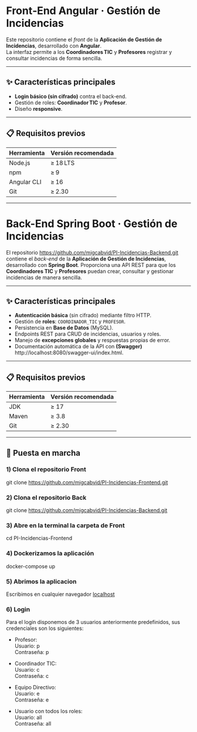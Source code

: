 # Front‑End Angular · **Gestión de Incidencias**

Este repositorio contiene el _front_ de la **Aplicación de Gestión de Incidencias**, desarrollado con **Angular**.  
La interfaz permite a los **Coordinadores TIC** y **Profesores** registrar y consultar incidencias de forma sencilla.

---

## ✨ Características principales

- **Login básico (sin cifrado)** contra el back‑end.
- Gestión de roles: **Coordinador TIC** y **Profesor**.
- Diseño **responsive**.

---

## 📋 Requisitos previos

| Herramienta | Versión recomendada |
|-------------|---------------------|
| Node.js     | ≥ 18 LTS            |
| npm         | ≥ 9                |
| Angular CLI | ≥ 16               |
| Git         | ≥ 2.30             |

---

# Back-End Spring Boot · **Gestión de Incidencias**

El repositorio https://github.com/migcabvid/PI-Incidencias-Backend.git contiene el *back-end* de la **Aplicación de Gestión de Incidencias**, desarrollado con **Spring Boot**.
Proporciona una API REST para que los **Coordinadores TIC** y **Profesores** puedan crear, consultar y gestionar incidencias de manera sencilla.

---

## ✨ Características principales

* **Autenticación básica** (sin cifrado) mediante filtro HTTP.
* Gestión de **roles**: `COORDINADOR_TIC` y `PROFESOR`.
* Persistencia en **Base de Datos** (MySQL).
* Endpoints REST para CRUD de incidencias, usuarios y roles.
* Manejo de **excepciones globales** y respuestas propias de error.
* Documentación automática de la API con **(Swagger)** http://localhost:8080/swagger-ui/index.html.

---

## 📋 Requisitos previos

| Herramienta   | Versión recomendada |
| ------------- | ------------------- |
| JDK           | ≥ 17                |
| Maven         | ≥ 3.8               |
| Git           | ≥ 2.30              |

---

## 🚀 Puesta en marcha

### 1) Clona el repositorio Front
git clone https://github.com/migcabvid/PI-Incidencias-Frontend.git

### 2) Clona el repositorio Back
git clone https://github.com/migcabvid/PI-Incidencias-Backend.git

### 3) Abre en la terminal la carpeta de Front
cd PI-Incidencias-Frontend

### 4) Dockerizamos la aplicación
docker-compose up

### 5) Abrimos la aplicacion
Escribimos en cualquier navegador [localhost](http://localhost:80)

### 6) Login
Para el login disponemos de 3 usuarios anteriormente predefinidos, sus credenciales son los siguientes:
- Profesor:  
  Usuario: p  
  Contraseña: p  

- Coordinador TIC:  
  Usuario: c  
  Contraseña: c  

- Equipo Directivo:  
  Usuario: e  
  Contraseña: e  

- Usuario con todos los roles:  
  Usuario: all  
  Contraseña: all  


